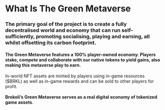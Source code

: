 # What Is The Green Metaverse

### The primary goal of the project is to create a fully decentralised world and economy that can run self-sufficiently, promoting socialising, playing and earning, all whilst offsetting its carbon footprint.

#### The Green Metaverse features a 100% player-owned economy. Players stake, compete and collaborate with our native tokens to yield gains, also making this metaverse play to earn.

In-world NFT assets are minted by players using in-game resources ($BRKL) as well as in-game rewards and can be sold to other players for profit. \
\
**Brokoli’s Green Metaverse serves as a real digital economy of tokenized game assets**.

